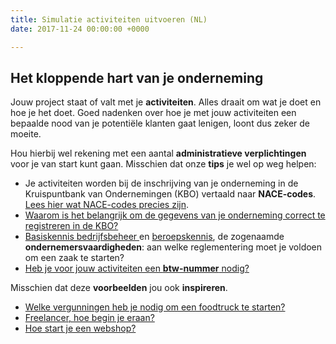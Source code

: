 ```yaml
---
title: Simulatie activiteiten uitvoeren (NL)
date: 2017-11-24 00:00:00 +0000

---
```

## Het kloppende hart van je onderneming

Jouw project staat of valt met je **activiteiten**. Alles draait om wat je doet en hoe je het doet. Goed nadenken over hoe je met jouw activiteiten een bepaalde nood  van je potentiële klanten gaat lenigen, loont dus zeker de moeite.

Hou hierbij wel rekening met een aantal **administratieve verplichtingen** voor je van start kunt gaan. Misschien dat onze **tips** je wel op weg helpen:

* Je activiteiten worden bij de inschrijving van je onderneming in de Kruispuntbank van Ondernemingen (KBO) vertaald naar **NACE-codes**. [Lees hier wat NACE-codes precies zijn](https://www.xerius.be/nl-be/drive/activiteiten/simulatie-activiteiten-uitvoeren-nl/nacebel).
* [Waarom is het belangrijk om de gegevens van je onderneming correct te registreren in de KBO?](https://www.xerius.be/drive/activiteiten/simulatie-activiteiten-uitvoeren-nl/correcte-bedrijfsgegevens)
* [Basiskennis bedrijfsbeheer ](https://www.xerius.be/nl-be/zelfstandig-worden/een-eenmanszaak/bedrijfsbeheer-en-beroepskennis)en [beroepskennis](https://www.xerius.be/nl-be/zelfstandig-worden/een-eenmanszaak/bedrijfsbeheer-en-beroepskennis), de zogenaamde **ondernemersvaardigheden**:  aan welke reglementering moet je voldoen om een zaak te starten?
* [Heb je voor jouw activiteiten een **btw-nummer** nodig?](https://www.xerius.be/btw-voor-starters-wat-moet-je-weten)

Misschien dat deze **voorbeelden** jou ook **inspireren**.

* [Welke vergunningen heb je nodig om een foodtruck te starten?](https://www.xerius.be/drive/activiteiten/simulatie-activiteiten-uitvoeren-nl/foodtruck)
* [Freelancer, hoe begin je eraan?](https://www.xerius.be/drive/activiteiten/simulatie-activiteiten-uitvoeren-nl/freelancer)
* [Hoe start je een webshop?](https://www.xerius.be/blog/een-webshop-starten-hoe-begin-ik-eraan/)